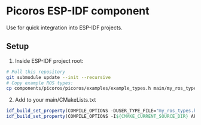 # Picoros ESP-IDF component
Use for quick integration into ESP-IDF projects.

## Setup

1. Inside ESP-IDF project root:
```sh
# Pull this repository
git submodule update --init --recursive
# Copy example ROS types:
cp components/picoros/picoros/examples/example_types.h main/my_ros_types.h
```

2. Add to your main/CMakeLists.txt
```cmake
idf_build_set_property(COMPILE_OPTIONS -DUSER_TYPE_FILE="my_ros_types.h" APPEND)
idf_build_set_property(COMPILE_OPTIONS -I${CMAKE_CURRENT_SOURCE_DIR} APPEND)
```


